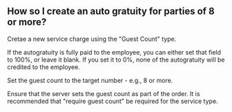 ## How so I create an auto gratuity for parties of 8 or more?

Cretae a new service charge using the "Guest Count" type.

If the autogratuity is fully paid to the employee, you can either set that field to 100%, or leave it blank. If you set it to 0%, none of the autogratuity will be credited to the employee.

Set the guest count to the target number - e.g., 8 or more.

Ensure that the server sets the guest count as part of the order. It is recommended that "require guest count" be required for the service type.
